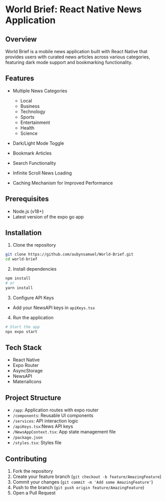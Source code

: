 # World Brief: React Native News Application

## Overview

World Brief is a mobile news application built with React Native that provides users with curated news articles across various categories, featuring dark mode support and bookmarking functionality.

## Features

- Multiple News Categories
  - Local
  - Business
  - Technology
  - Sports
  - Entertainment
  - Health
  - Science

- Dark/Light Mode Toggle
- Bookmark Articles
- Search Functionality
- Infinite Scroll News Loading
- Caching Mechanism for Improved Performance

## Prerequisites

- Node.js (v18+)
- Latest version of the expo go app

## Installation

1. Clone the repository

```bash
git clone https://github.com/aubynsamuel/World-Brief.git
cd world-brief
```

2. Install dependencies

```bash
npm install
# or
yarn install
```

3. Configure API Keys

- Add your NewsAPI keys in `apiKeys.tsx`

4. Run the application

```bash
# Start the app
npx expo start
```

## Tech Stack

- React Native
- Expo Router
- AsyncStorage
- NewsAPI
- MaterialIcons

## Project Structure

- `/app`: Application routes with expo router
- `/components`: Reusable UI components
- `/services`: API interaction logic
- `/apiKeys.tsx`:News API keys
- `/NewsAppContext.tsx`: App state management file
- `/package.json`
- `/styles.tsx`: Styles file

## Contributing

1. Fork the repository
2. Create your feature branch (`git checkout -b feature/AmazingFeature`)
3. Commit your changes (`git commit -m 'Add some AmazingFeature'`)
4. Push to the branch (`git push origin feature/AmazingFeature`)
5. Open a Pull Request

